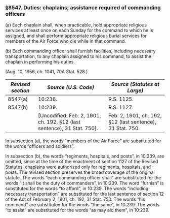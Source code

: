 ### §8547. Duties: chaplains; assistance required of commanding officers ###

(a) Each chaplain shall, when practicable, hold appropriate religious services at least once on each Sunday for the command to which he is assigned, and shall perform appropriate religious burial services for members of the Air Force who die while in that command.

(b) Each commanding officer shall furnish facilities, including necessary transportation, to any chaplain assigned to his command, to assist the chaplain in performing his duties.

(Aug. 10, 1956, ch. 1041, 70A Stat. 528.)

|*Revised section*|                         *Source (U.S. Code)*                          |              *Source (Statutes at Large)*               |
|-----------------|-----------------------------------------------------------------------|---------------------------------------------------------|
|     8547(a)     |                                10:238.                                |                       R.S. 1125.                        |
|     8547(b)     |                                10:239.                                |                       R.S. 1127.                        |
|                 |[Uncodified: Feb. 2, 1901, ch. 192, §12 (last sentence), 31 Stat. 750].|Feb. 2, 1901, ch. 192, §12 (last sentence), 31 Stat. 750.|

In subsection (a), the words “members of the Air Force” are substituted for the words “officers and soldiers”.

In subsection (b), the words “regiments, hospitals, and posts”, in 10:239, are omitted, since at the time of the enactment of section 1127 of the Revised Statutes, chaplains were authorized only for regiments, hospitals, and posts. The revised section preserves the broad coverage of the original statute. The words “each commanding officer shall” are substituted for the words “It shall be the duty of commanders”, in 10:239. The word “furnish” is substituted for the words “to afford”, in 10:239. The words “including necessary transportation” are substituted for the last sentence of section 12 of the Act of February 2, 1901, ch. 192, 31 Stat. 750. The words “his command” are substituted for the words “the same”, in 10:239. The words “to assist” are substituted for the words “as may aid them”, in 10:239.